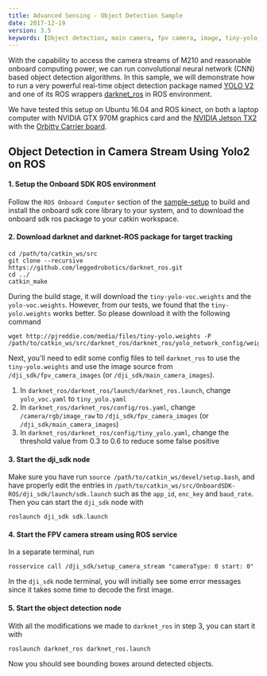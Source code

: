 ```yaml
---
title: Advanced Sensing - Object Detection Sample
date: 2017-12-19
version: 3.5
keywords: [Object detection, main camera, fpv camera, image, tiny-yolo, CNN]
---
```


With the capability to access the camera streams of M210 and reasonable onboard computing power, we can run convolutional neural network (CNN) based object detection algorithms. In this sample, we will demonstrate how to run a very powerful real-time object detection package named [YOLO V2](https://pjreddie.com/darknet/yolo/) and one of its ROS wrappers [darknet_ros](https://github.com/leggedrobotics/darknet_ros) in ROS environment.

We have tested this setup on Ubuntu 16.04 and ROS kinect, on both a laptop computer with NVIDIA GTX 970M graphics card and the [NVIDIA Jetson TX2](https://www.nvidia.com/en-us/autonomous-machines/embedded-systems-dev-kits-modules/) with the [Orbitty Carrier board](http://connecttech.com/product/orbitty-carrier-for-nvidia-jetson-tx2-tx1/).

## Object Detection in Camera Stream Using Yolo2 on ROS

#### 1. Setup the Onboard SDK ROS environment

Follow the `ROS Onboard Computer` section of the [sample-setup](./sample-setup.html) to build and install the onboard sdk core library to your system, and to download the onboard sdk ros package to your catkin workspace.

#### 2. Download darknet and darknet-ROS package for target tracking

```
cd /path/to/catkin_ws/src
git clone --recursive https://github.com/leggedrobotics/darknet_ros.git
cd ../
catkin_make
```
During the build stage, it will download the `tiny-yolo-voc.weights` and the `yolo-voc.weights`. However, from our tests, we found that the `tiny-yolo.weights` works better. So please download it with the following command
```
wget http://pjreddie.com/media/files/tiny-yolo.weights -P /path/to/catkin_ws/src/darknet_ros/darknet_ros/yolo_network_config/weights
```

Next, you'll need to edit some config files to tell `darknet_ros` to use the `tiny-yolo.weights` and use the image source from `/dji_sdk/fpv_camera_images` (or `/dji_sdk/main_camera_images`).

1. In `darknet_ros/darknet_ros/launch/darknet_ros.launch`, change `yolo_voc.yaml` to `tiny_yolo.yaml`
2. In `darknet_ros/darknet_ros/config/ros.yaml`, change `/camera/rgb/image_raw` to `/dji_sdk/fpv_camera_images` (or `/dji_sdk/main_camera_images`)
3. In `darknet_ros/darknet_ros/config/tiny_yolo.yaml`, change the threshold value from 0.3 to 0.6 to reduce some false positive

#### 3. Start the dji_sdk node

Make sure you have run `source /path/to/catkin_ws/devel/setup.bash`, and have properly edit the entries in `/path/to/catkin_ws/src/OnboardSDK-ROS/dji_sdk/launch/sdk.launch` such as the `app_id`, `enc_key` and `baud_rate`. Then you can start the `dji_sdk` node with
```
roslaunch dji_sdk sdk.launch
```

#### 4. Start the FPV camera stream using ROS service

In a separate terminal, run
```
rosservice call /dji_sdk/setup_camera_stream "cameraType: 0 start: 0"
```
In the `dji_sdk` node terminal, you will initially see some error messages since it takes some time to decode the first image.

#### 5. Start the object detection node

With all the modifications we made to `darknet_ros` in step 3, you can start it with 
```
roslaunch darknet_ros darknet_ros.launch
```
Now you should see bounding boxes around detected objects.
